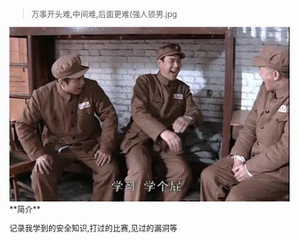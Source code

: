 > 万事开头难,中间难,后面更难(强人锁男.jpg

<div align="center">
    <img src="readme.jpg">
</div>
**简介**

记录我学到的安全知识,打过的比赛,见过的漏洞等